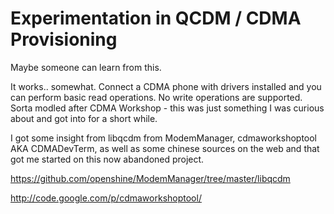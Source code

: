 # Experimentation in QCDM / CDMA Provisioning

Maybe someone can learn from this.

It works.. somewhat. Connect a CDMA phone with drivers installed and you can perform basic read operations. No write operations are supported. Sorta modled after CDMA Workshop - this was just something I was curious about and got into for a short while.

I got some insight from libqcdm from ModemManager, cdmaworkshoptool AKA CDMADevTerm, as well as some chinese sources on the web and that got me started on this now abandoned project.

https://github.com/openshine/ModemManager/tree/master/libqcdm


http://code.google.com/p/cdmaworkshoptool/

